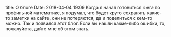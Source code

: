 title: О блоге
Date: 2018-04-04 19:09
Когда я начал готовиться к егэ по профильной математике, я подумал, что будет круто сохранять какие-то заметки на сайте, они не потеряются, да и поделиться с кем-то можно.
Так и появился этот блог.
Если вы нашли какие-либо ошибки, то, пожалуйста, дайте мне об этом знать.
